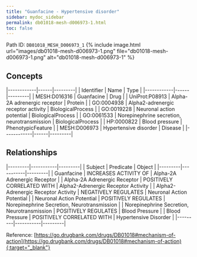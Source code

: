 ```yaml
---
title: "Guanfacine - Hypertensive disorder"
sidebar: mydoc_sidebar
permalink: db01018-mesh-d006973-1.html
toc: false 
---
```



Path ID: `DB01018_MESH_D006973_1`
{% include image.html url="images/db01018-mesh-d006973-1.png" file="db01018-mesh-d006973-1.png" alt="db01018-mesh-d006973-1" %}

## Concepts

|------------|------|---------|
| Identifier | Name | Type    |
|------------|------|---------|
| MESH:D016316 | Guanfacine | Drug |
| UniProt:P08913 | Alpha-2A adrenergic receptor | Protein |
| GO:0004938 | Alpha2-adrenergic receptor activity | BiologicalProcess |
| GO:0019228 | Neuronal action potential | BiologicalProcess |
| GO:0061533 | Norepinephrine secretion, neurotransmission | BiologicalProcess |
| HP:0000822 | Blood pressure | PhenotypicFeature |
| MESH:D006973 | Hypertensive disorder | Disease |
|------------|------|---------|

## Relationships

|---------|-----------|---------|
| Subject | Predicate | Object  |
|---------|-----------|---------|
| Guanfacine | INCREASES ACTIVITY OF | Alpha-2A Adrenergic Receptor |
| Alpha-2A Adrenergic Receptor | POSITIVELY CORRELATED WITH | Alpha2-Adrenergic Receptor Activity |
| Alpha2-Adrenergic Receptor Activity | NEGATIVELY REGULATES | Neuronal Action Potential |
| Neuronal Action Potential | POSITIVELY REGULATES | Norepinephrine Secretion, Neurotransmission |
| Norepinephrine Secretion, Neurotransmission | POSITIVELY REGULATES | Blood Pressure |
| Blood Pressure | POSITIVELY CORRELATED WITH | Hypertensive Disorder |
|---------|-----------|---------|

Reference: [https://go.drugbank.com/drugs/DB01018#mechanism-of-action](https://go.drugbank.com/drugs/DB01018#mechanism-of-action){:target="_blank"}